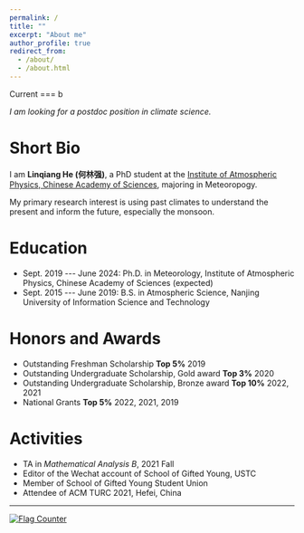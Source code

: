 ```yaml
---
permalink: /
title: ""
excerpt: "About me"
author_profile: true
redirect_from: 
  - /about/
  - /about.html
---
```


Current
=== b  

*I am looking for a postdoc position in climate science.*


Short Bio
===

I am **Linqiang He (何林强)**, a PhD student at the [Institute of Atmospheric Physics, Chinese Academy of Sciences](http://english.iap.cas.cn/), majoring in Meteoropogy. 

My primary research interest is using past climates to understand the present and inform the future, especially the monsoon.


Education
===
* Sept. 2019 --- June 2024: Ph.D. in Meteorology, Institute of Atmospheric Physics, Chinese Academy of Sciences (expected)
* Sept. 2015 --- June 2019: B.S. in Atmospheric Science, Nanjing University of Information Science and Technology

Honors and Awards
===
* Outstanding Freshman Scholarship    **Top 5%**     2019
* Outstanding Undergraduate Scholarship, Gold award    **Top 3%**     2020 
* Outstanding Undergraduate Scholarship, Bronze award  **Top 10%**     2022, 2021 
* National Grants     **Top 5%**   2022, 2021, 2019


Activities
===
* TA in *Mathematical Analysis B*, 2021 Fall
* Editor of the Wechat account of School of Gifted Young, USTC
* Member of School of Gifted Young Student Union
* Attendee of ACM TURC 2021, Hefei, China


<script>
document.write("Last modifid at: "+document.lastModified+"" )
</script>

---

<a href="https://info.flagcounter.com/21GO"><img src="https://s01.flagcounter.com/map/21GO/size_s/txt_000000/border_CCCCCC/pageviews_1/viewers_0/flags_0/" alt="Flag Counter" border="0"></a>

